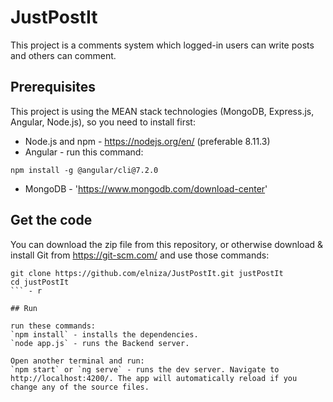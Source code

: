 # JustPostIt

This project is a comments system which logged-in users can write posts and others can comment.

## Prerequisites

This project is using the MEAN stack technologies (MongoDB, Express.js, Angular, Node.js), so you need to install first:
* Node.js and npm - https://nodejs.org/en/ (preferable 8.11.3)
* Angular - run this command:
```
npm install -g @angular/cli@7.2.0
```
* MongoDB - 'https://www.mongodb.com/download-center'

## Get the code
You can download the zip file from this repository, or otherwise download & install Git from https://git-scm.com/ and use those commands: 
```
git clone https://github.com/elniza/JustPostIt.git justPostIt  
cd justPostIt
``` - r

## Run

run these commands:
`npm install` - installs the dependencies.
`node app.js` - runs the Backend server.

Open another terminal and run:
`npm start` or `ng serve` - runs the dev server. Navigate to http://localhost:4200/. The app will automatically reload if you change any of the source files.


